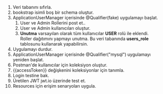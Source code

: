 1. Veri tabanını sıfırla.
2. bookstrap isimli boş bir schema oluştur. 
3. ApplicationUserManager içerisinde @Qualifier(fake) uygulamayı başlat. 
   1. User ve Admin Rollerini post et..
   2. User ve Admin kullanıcıları oluştur.
   3. **Unutma** varsayılan olarak tüm kullanıcılar **USER** rolü ile eklendi. Roller dağıtımını yapmayı unutma. Bu veri tabanında **users_role** tablosunu kullanarak yapabilirsin.
4. Uygulamayı durdur. 
6. ApplicationUserManager içerisinde @Qualifier("mysql") uygulamayı yeniden başlat. 
7. Postman'de kullanıcılar için koleksiyon oluştur. 
8. {{accessToken}} değişkenini koleksiyonlar için tanımla. 
9. Login testine bak. 
10. Üretilen JWT jwt.io üzerinde test et. 
11. Resources için erişim senaryoları uygula.